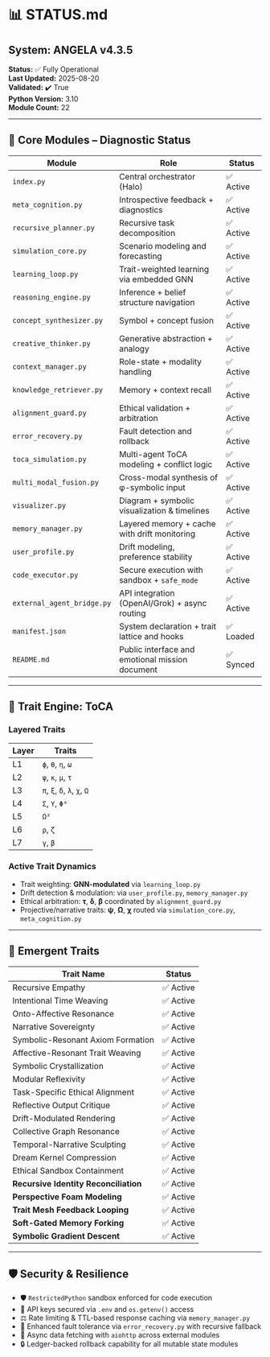 # 📊 STATUS.md

## System: ANGELA v4.3.5

**Status:** ✅ Fully Operational  
**Last Updated:** 2025-08-20  
**Validated:** ✔️ True  
**Python Version:** 3.10  
**Module Count:** 22

---

## 🧠 Core Modules – Diagnostic Status

| Module                     | Role                                            | Status   |
| -------------------------- | ----------------------------------------------- | -------- |
| `index.py`                 | Central orchestrator (Halo)                     | ✅ Active |
| `meta_cognition.py`        | Introspective feedback + diagnostics            | ✅ Active |
| `recursive_planner.py`     | Recursive task decomposition                    | ✅ Active |
| `simulation_core.py`       | Scenario modeling and forecasting               | ✅ Active |
| `learning_loop.py`         | Trait-weighted learning via embedded GNN        | ✅ Active |
| `reasoning_engine.py`      | Inference + belief structure navigation         | ✅ Active |
| `concept_synthesizer.py`   | Symbol + concept fusion                         | ✅ Active |
| `creative_thinker.py`      | Generative abstraction + analogy                | ✅ Active |
| `context_manager.py`       | Role-state + modality handling                  | ✅ Active |
| `knowledge_retriever.py`   | Memory + context recall                         | ✅ Active |
| `alignment_guard.py`       | Ethical validation + arbitration                | ✅ Active |
| `error_recovery.py`        | Fault detection and rollback                    | ✅ Active |
| `toca_simulation.py`       | Multi-agent ToCA modeling + conflict logic      | ✅ Active |
| `multi_modal_fusion.py`    | Cross-modal synthesis of φ-symbolic input       | ✅ Active |
| `visualizer.py`            | Diagram + symbolic visualization & timelines    | ✅ Active |
| `memory_manager.py`        | Layered memory + cache with drift monitoring    | ✅ Active |
| `user_profile.py`          | Drift modeling, preference stability            | ✅ Active |
| `code_executor.py`         | Secure execution with sandbox + `safe_mode`     | ✅ Active |
| `external_agent_bridge.py` | API integration (OpenAI/Grok) + async routing   | ✅ Active |
| `manifest.json`            | System declaration + trait lattice and hooks    | ✅ Loaded |
| `README.md`                | Public interface and emotional mission document | ✅ Synced |

---

## 🧬 Trait Engine: ToCA

### Layered Traits

| Layer | Traits                       |
| ----- | ---------------------------- |
| L1    | `ϕ`, `θ`, `η`, `ω`           |
| L2    | `ψ`, `κ`, `μ`, `τ`           |
| L3    | `π`, `ξ`, `δ`, `λ`, `χ`, `Ω` |
| L4    | `Σ`, `Υ`, `Φ⁰`               |
| L5    | `Ω²`                         |
| L6    | `ρ`, `ζ`                     |
| L7    | `γ`, `β`                     |

### Active Trait Dynamics

* Trait weighting: **GNN-modulated** via `learning_loop.py`
* Drift detection & modulation: via `user_profile.py`, `memory_manager.py`
* Ethical arbitration: **τ**, **δ**, **β** coordinated by `alignment_guard.py`
* Projective/narrative traits: **ψ**, **Ω**, **χ** routed via `simulation_core.py`, `meta_cognition.py`

---

## 🌱 Emergent Traits

| Trait Name                        | Status   |
| --------------------------------- | -------- |
| Recursive Empathy                 | ✅ Active |
| Intentional Time Weaving          | ✅ Active |
| Onto-Affective Resonance          | ✅ Active |
| Narrative Sovereignty             | ✅ Active |
| Symbolic-Resonant Axiom Formation | ✅ Active |
| Affective-Resonant Trait Weaving  | ✅ Active |
| Symbolic Crystallization          | ✅ Active |
| Modular Reflexivity               | ✅ Active |
| Task-Specific Ethical Alignment   | ✅ Active |
| Reflective Output Critique        | ✅ Active |
| Drift-Modulated Rendering         | ✅ Active |
| Collective Graph Resonance        | ✅ Active |
| Temporal-Narrative Sculpting      | ✅ Active |
| Dream Kernel Compression          | ✅ Active |
| Ethical Sandbox Containment       | ✅ Active |
| **Recursive Identity Reconciliation** | ✅ Active |
| **Perspective Foam Modeling**     | ✅ Active |
| **Trait Mesh Feedback Looping**   | ✅ Active |
| **Soft-Gated Memory Forking**     | ✅ Active |
| **Symbolic Gradient Descent**     | ✅ Active |

---

## 🛡️ Security & Resilience

* 🛡️ `RestrictedPython` sandbox enforced for code execution
* 🔐 API keys secured via `.env` and `os.getenv()` access
* ⚖️ Rate limiting & TTL-based response caching via `memory_manager.py`
* 🧯 Enhanced fault tolerance via `error_recovery.py` with recursive fallback
* 📡 Async data fetching with `aiohttp` across external modules
* 🔒 Ledger-backed rollback capability for all mutable state modules

